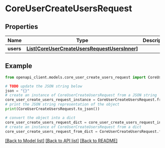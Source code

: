 # CoreUserCreateUsersRequest


## Properties

Name | Type | Description | Notes
------------ | ------------- | ------------- | -------------
**users** | [**List[CoreUserCreateUsersRequestUsersInner]**](CoreUserCreateUsersRequestUsersInner.md) |  | 

## Example

```python
from openapi_client.models.core_user_create_users_request import CoreUserCreateUsersRequest

# TODO update the JSON string below
json = "{}"
# create an instance of CoreUserCreateUsersRequest from a JSON string
core_user_create_users_request_instance = CoreUserCreateUsersRequest.from_json(json)
# print the JSON string representation of the object
print(CoreUserCreateUsersRequest.to_json())

# convert the object into a dict
core_user_create_users_request_dict = core_user_create_users_request_instance.to_dict()
# create an instance of CoreUserCreateUsersRequest from a dict
core_user_create_users_request_from_dict = CoreUserCreateUsersRequest.from_dict(core_user_create_users_request_dict)
```
[[Back to Model list]](../README.md#documentation-for-models) [[Back to API list]](../README.md#documentation-for-api-endpoints) [[Back to README]](../README.md)


